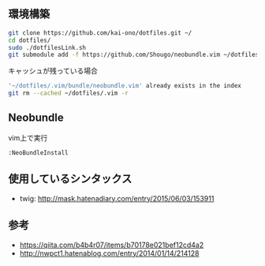 ## 環境構築
```bash
git clone https://github.com/kai-ono/dotfiles.git ~/
cd dotfiles/
sudo ./dotfilesLink.sh
git submodule add -f https://github.com/Shougo/neobundle.vim ~/dotfiles/.vim/bundle/neobundle.vim
```

キャッシュが残っている場合

```bash
'~/dotfiles/.vim/bundle/neobundle.vim' already exists in the index
git rm --cached ~/dotfiles/.vim -r
```

## Neobundle
vim上で実行
```vim
:NeoBundleInstall
```

## 使用しているシンタックス
* twig: http://mask.hatenadiary.com/entry/2015/06/03/153911

## 参考
* https://qiita.com/b4b4r07/items/b70178e021bef12cd4a2
* http://nwpct1.hatenablog.com/entry/2014/01/14/214128
